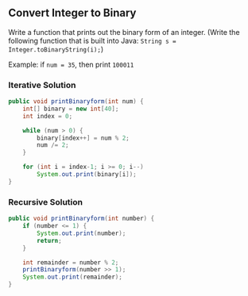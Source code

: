 ## Convert Integer to Binary

Write a function that prints out the binary form of an integer.
(Write the following function that is built into Java: `String s = Integer.toBinaryString(i);`)

Example: if `num = 35`, then print `100011`

### Iterative Solution
```java
public void printBinaryform(int num) {
    int[] binary = new int[40];
    int index = 0;

    while (num > 0) {
        binary[index++] = num % 2;
        num /= 2;
    }

    for (int i = index-1; i >= 0; i--)
        System.out.print(binary[i]);
}
```

### Recursive Solution
```java
public void printBinaryform(int number) {
    if (number <= 1) {
        System.out.print(number);
        return;
    }

    int remainder = number % 2; 
    printBinaryform(number >> 1);
    System.out.print(remainder);
}
```
